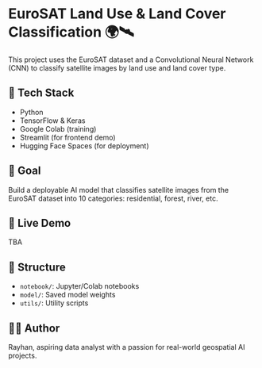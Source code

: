 # EuroSAT Land Use & Land Cover Classification 🌍🛰️

This project uses the EuroSAT dataset and a Convolutional Neural Network (CNN) to classify satellite images by land use and land cover type.

## 🔧 Tech Stack
- Python
- TensorFlow & Keras
- Google Colab (training)
- Streamlit (for frontend demo)
- Hugging Face Spaces (for deployment)

## 🎯 Goal
Build a deployable AI model that classifies satellite images from the EuroSAT dataset into 10 categories: residential, forest, river, etc.

## 🚀 Live Demo
TBA

## 📁 Structure
- `notebook/`: Jupyter/Colab notebooks
- `model/`: Saved model weights
- `utils/`: Utility scripts

## 👨‍💻 Author
Rayhan, aspiring data analyst with a passion for real-world geospatial AI projects.


